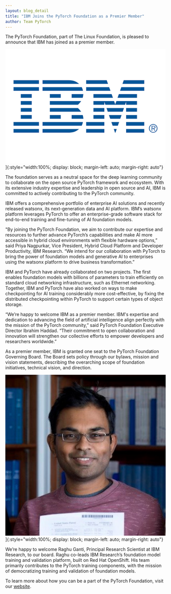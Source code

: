 ```yaml
---
layout: blog_detail
title: "IBM Joins the PyTorch Foundation as a Premier Member"
author: Team PyTorch
---
```


The PyTorch Foundation, part of The Linux Foundation, is pleased to announce that IBM has joined as a premier member.

![IBM Logo](/assets/images/pytorch-ibm-logo.png)]{:style="width:100%; display: block; margin-left: auto; margin-right: auto"}

The foundation serves as a neutral space for the deep learning community to collaborate on the open source PyTorch framework and ecosystem. With its extensive industry expertise and leadership in open source and AI, IBM is committed to actively contributing to the PyTorch community.

IBM offers a comprehensive portfolio of enterprise AI solutions and recently released watsonx, its next-generation data and AI platform. IBM’s watsonx platform leverages PyTorch to offer an enterprise-grade software stack for end-to-end training and fine-tuning of AI foundation models.

"By joining the PyTorch Foundation, we aim to contribute our expertise and resources to further advance PyTorch’s capabilities and make AI more accessible in hybrid cloud environments with flexible hardware options,” said Priya Nagpurkar, Vice President, Hybrid Cloud Platform and Developer Productivity, IBM Research. “We intend for our collaboration with PyTorch to bring the power of foundation models and generative AI to enterprises using the watsonx platform to drive business transformation.”

IBM and PyTorch have already collaborated on two projects. The first enables foundation models with billions of parameters to train efficiently on standard cloud networking infrastructure, such as Ethernet networking. Together, IBM and PyTorch have also worked on ways to make checkpointing for AI training considerably more cost-effective, by fixing the distributed checkpointing within PyTorch to support certain types of object storage.

“We’re happy to welcome IBM as a premier member. IBM's expertise and dedication to advancing the field of artificial intelligence align perfectly with the mission of the PyTorch community,” said PyTorch Foundation Executive Director Ibrahim Haddad. “Their commitment to open collaboration and innovation will strengthen our collective efforts to empower developers and researchers worldwide.”

As a premier member, IBM  is granted one seat to the PyTorch Foundation Governing Board. The Board sets policy through our bylaws, mission and vision statements, describing the overarching scope of foundation initiatives, technical vision, and direction.

![Raghu Ganti Headshot](/assets/images/pytorch-ibm-headshot.png)]{:style="width:100%; display: block; margin-left: auto; margin-right: auto"}

We’re happy to welcome Raghu Ganti, Principal Research Scientist at IBM Research, to our board.  Raghu co-leads IBM Research’s foundation model training and validation platform, built on Red Hat OpenShift. His team primarily contributes to the PyTorch training components, with the mission of democratizing training and validation of foundation models.

To learn more about how you can be a part of the PyTorch Foundation, visit our [website](https://pytorch.org/join).

